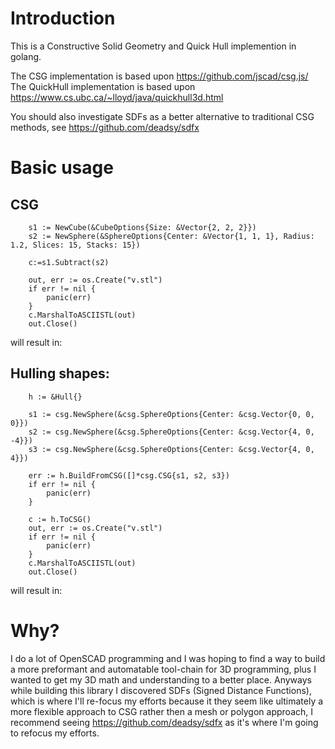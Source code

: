 # Introduction

This is a Constructive Solid Geometry and Quick Hull implemention in golang. 

The CSG implementation is based upon https://github.com/jscad/csg.js/
The QuickHull implementation is based upon https://www.cs.ubc.ca/~lloyd/java/quickhull3d.html

You should also investigate SDFs as a better alternative to traditional CSG methods, see https://github.com/deadsy/sdfx

# Basic usage

## CSG

```golang
  	s1 := NewCube(&CubeOptions{Size: &Vector{2, 2, 2}})
	s2 := NewSphere(&SphereOptions{Center: &Vector{1, 1, 1}, Radius: 1.2, Slices: 15, Stacks: 15})
    
    c:=s1.Subtract(s2)

    out, err := os.Create("v.stl")
	if err != nil {
		panic(err)
	}
	c.MarshalToASCIISTL(out)
    out.Close()

```

will result in:


## Hulling shapes:

```golang
    h := &Hull{}

	s1 := csg.NewSphere(&csg.SphereOptions{Center: &csg.Vector{0, 0, 0}})
	s2 := csg.NewSphere(&csg.SphereOptions{Center: &csg.Vector{4, 0, -4}})
	s3 := csg.NewSphere(&csg.SphereOptions{Center: &csg.Vector{4, 0, 4}})

	err := h.BuildFromCSG([]*csg.CSG{s1, s2, s3})
	if err != nil {
		panic(err)
	}

    c := h.ToCSG()
	out, err := os.Create("v.stl")
	if err != nil {
		panic(err)
	}
	c.MarshalToASCIISTL(out)
    out.Close()
```

will result in:





# Why?

I do a lot of OpenSCAD programming and I was hoping to find a way to build a more preformant and automatable tool-chain for 3D programming, plus I wanted to get my 3D math and understanding to a better place. Anyways while building this library I discovered SDFs (Signed Distance Functions), which is where I'll re-focus my efforts because it they seem like ultimately a more flexible approach to CSG rather then a mesh or polygon approach, I recommend seeing https://github.com/deadsy/sdfx as it's where I'm going to refocus my efforts. 
